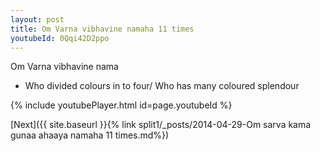 ```yaml
---
layout: post
title: Om Varna vibhavine namaha 11 times
youtubeId: 0Qqi42D2ppo
---
```

 
 
Om Varna vibhavine nama 
 
 -  Who divided colours in to four/ Who has many coloured splendour 
 
  
 
  
 
 
 
 
 
 


{% include youtubePlayer.html id=page.youtubeId %}
 
[Next]({{ site.baseurl }}{% link  split1/_posts/2014-04-29-Om sarva kama gunaa ahaaya namaha 11 times.md%})
 

